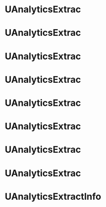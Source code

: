 # UAnalyticsExtrac
# UAnalyticsExtrac
# UAnalyticsExtrac
# UAnalyticsExtrac
# UAnalyticsExtrac
# UAnalyticsExtrac
# UAnalyticsExtrac
# UAnalyticsExtrac
# UAnalyticsExtractInfo
